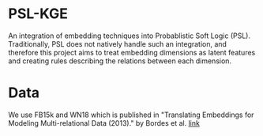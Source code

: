 # PSL-KGE

An integration of embedding techniques into Probablistic Soft Logic (PSL). Traditionally, PSL does not natively handle such an integration, and therefore this project aims to treat embedding dimensions as latent features and creating rules describing the relations between each dimension.

# Data

We use FB15k and WN18 which is published in "Translating Embeddings for Modeling Multi-relational Data (2013)." by Bordes et al. [link](https://www.hds.utc.fr/everest/doku.php?id=en:transe)

